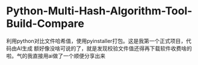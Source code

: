 # Python-Multi-Hash-Algorithm-Tool-Build-Compare

利用python对比文件哈希值，使用pyinstaller打包。这是我第一个正式项目，代码由AI生成
额好像没啥可说的了，就是发现校验文件值还得再下载软件收费啥的啦。气的我直接用ai做了一个顺便分享出来
